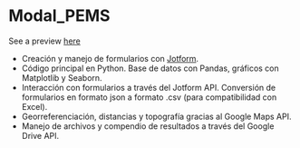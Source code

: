 # Modal_PEMS

See a preview [here](http://htmlpreview.github.io/?https://github.com/sarangof/Modal_PEMS/blob/master/pagina.html)

* Creación y manejo de formularios con [Jotform](http://www.jotform.com).
* Código principal en Python. Base de datos con Pandas, gráficos con Matplotlib y Seaborn.
* Interacción con formularios a través del Jotform API. Conversión de formularios en formato json a formato .csv (para compatibilidad con Excel).
* Georreferenciación, distancias y topografía gracias al Google Maps API.
* Manejo de archivos y compendio de resultados a través del Google Drive API.
